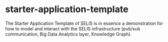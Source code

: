 # starter-application-template
The Starter Application Template of SELIS is in essence a demonstration for how to model and interact with the SELIS infrastructure (pub/sub communication, Big Data Analytics layer, Knowledge Graph).
